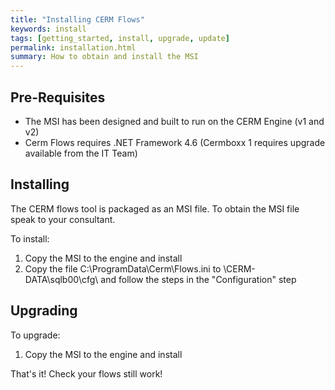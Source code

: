 ```yaml
---
title: "Installing CERM Flows"
keywords: install
tags: [getting_started, install, upgrade, update]
permalink: installation.html
summary: How to obtain and install the MSI
---
```


## Pre-Requisites

 - The MSI has been designed and built to run on the CERM Engine (v1 and v2)
 - Cerm Flows requires .NET Framework 4.6 (Cermboxx 1 requires upgrade available from the IT Team)

## Installing

The CERM flows tool is packaged as an MSI file. To obtain the MSI file speak to your consultant.

To install:

1. Copy the MSI to the engine and install
2. Copy the file C:\ProgramData\Cerm\Flows.ini to \\CERM-DATA\sqlb00\cfg\ and follow the steps in the "Configuration" step

## Upgrading

To upgrade:

1. Copy the MSI to the engine and install

That's it! Check your flows still work!
